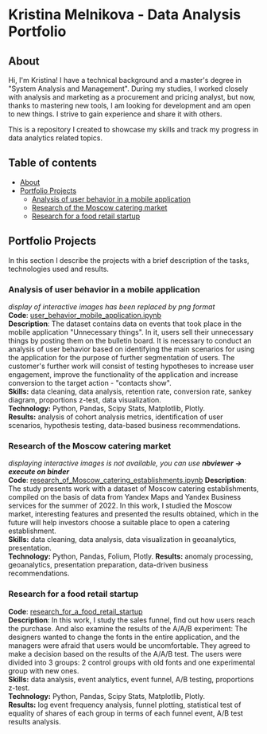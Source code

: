 # Kristina Melnikova - Data Analysis Portfolio

## About

Hi, I'm Kristina! I have a technical background and a master's degree in "System Analysis and Management". During my studies, I worked closely with analysis and marketing as a procurement and pricing analyst, but now, thanks to mastering new tools, I am looking for development and am open to new things. I strive to gain experience and share it with others.

This is a repository I created to showcase my skills and track my progress in data analytics related topics.

## Table of contents
- [About](#about)
- [Portfolio Projects](#portfolio-projects)
    - [Analysis of user behavior in a mobile application](#analysis-of-user-behavior-in-a-mobile-application)
    - [Research of the Moscow catering market](#research-of-the-moscow-catering-market)
    - [Research for a food retail startup](#research-for-a-food-retail-startup)


## Portfolio Projects
In this section I describe the projects with a brief description of the tasks, technologies used and results.

### Analysis of user behavior in a mobile application

*display of interactive images has been replaced by png format*  
**Code**: [user_behavior_mobile_application.ipynb](https://github.com/sokol-kris/data_analysis_portfolio/blob/037264cdc2009357fdc5dfb9eeb77e9077693d04/user_behavior_mobile_application.ipynb)  
**Description**: The dataset contains data on events that took place in the mobile application "Unnecessary things". In it, users sell their unnecessary things by posting them on the bulletin board. It is necessary to conduct an analysis of user behavior based on identifying the main scenarios for using the application for the purpose of further segmentation of users. The customer's further work will consist of testing hypotheses to increase user engagement, improve the functionality of the application and increase conversion to the target action - "contacts show".  
**Skills:** data cleaning, data analysis, retention rate, conversion rate, sankey diagram, proportions z-test, data visualization.  
**Technology:** Python, Pandas, Scipy Stats, Matplotlib, Plotly.  
**Results:** analysis of cohort analysis metrics, identification of user scenarios, hypothesis testing, data-based business recommendations.

### Research of the Moscow catering market

*displaying interactive images is not available, you can use **nbviewer -> execute on binder***  
**Code**: [research_of_Moscow_catering_establishments.ipynb](https://github.com/sokol-kris/data_analysis_portfolio/blob/main/research_of_Moscow_catering_establishments.ipynb)
**Description**: The study presents work with a dataset of Moscow catering establishments, compiled on the basis of data from Yandex Maps and Yandex Business services for the summer of 2022. In this work, I studied the Moscow market, interesting features and presented the results obtained, which in the future will help investors choose a suitable place to open a catering establishment.  
**Skills:** data cleaning, data analysis, data visualization in geoanalytics, presentation.  
**Technology:** Python, Pandas, Folium, Plotly.
**Results:** anomaly processing, geoanalytics, presentation preparation, data-driven business recommendations.

### Research for a food retail startup

**Code**: [research_for_a_food_retail_startup](https://github.com/sokol-kris/data_analysis_portfolio/blob/main/research_for_a_food_retail_startup.ipynb)  
**Description**: In this work, I study the sales funnel, find out how users reach the purchase. And also examine the results of the A/A/B experiment:
The designers wanted to change the fonts in the entire application, and the managers were afraid that users would be uncomfortable. They agreed to make a decision based on the results of the A/A/B test. The users were divided into 3 groups: 2 control groups with old fonts and one experimental group with new ones.  
**Skills:** data analysis, event analytics, event funnel, A/B testing, proportions z-test.  
**Technology:** Python, Pandas, Scipy Stats, Matplotlib, Plotly.  
**Results:** log event frequency analysis, funnel plotting, statistical test of equality of shares of each group in terms of each funnel event, A/B test results analysis.
